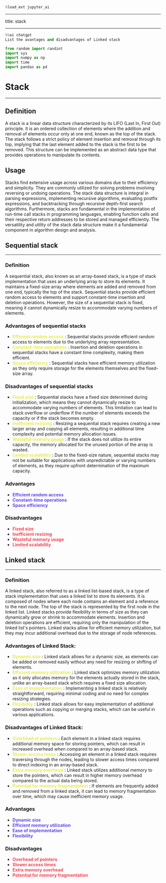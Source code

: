 ```python
%load_ext jupyter_ai
```
---
title: stack

---


```python
%%ai chatgpt 
List the avantages and disadvantages of Linked stack
```


```python
from random import randint
import sys
import numpy as np
import time 
import pandas as pd
```

# Stack

---


## Definition

A stack is a linear data structure characterized by its LIFO (Last In, First Out) principle. It is an ordered collection of elements where the addition and removal of elements occur only at one end, known as the top of the stack. The stack follows a strict policy of element insertion and removal through its top, implying that the last element added to the stack is the first to be removed. This structure can be implemented as an abstract data type that provides operations to manipulate its contents.

## Usage

Stacks find extensive usage across various domains due to their efficiency and simplicity. They are commonly utilized for solving problems involving reversing or undoing operations. The stack data structure is integral in parsing expressions, implementing recursive algorithms, evaluating postfix expressions, and backtracking through recursive depth-first search algorithms. Furthermore, stacks are fundamental in the implementation of run-time call stacks in programming languages, enabling function calls and their respective return addresses to be stored and managed efficiently. The versatility and utility of the stack data structure make it a fundamental component in algorithm design and analysis.


## Sequential stack

---

### Definition

A sequential stack, also known as an array-based stack, is a type of stack implementation that uses an underlying array to store its elements. It maintains a fixed-size array where elements are added and removed from one end, typically the top of the stack. Sequential stacks provide efficient random access to elements and support constant-time insertion and deletion operations. However, the size of a sequential stack is fixed, meaning it cannot dynamically resize to accommodate varying numbers of elements.


### Advantages of sequential stacks

- <span style="color: rgb(229, 235, 73);"> __Efficient random access__ </span>: Sequential stacks provide efficient random access to elements due to the underlying array representation.
- <span style="color: rgb(229, 235, 73);"> __Constant-time operations__ </span>: Insertion and deletion operations in sequential stacks have a constant time complexity, making them efficient.
- <span style="color: rgb(229, 235, 73);"> __Space efficiency__ </span>: Sequential stacks have efficient memory utilization as they only require storage for the elements themselves and the fixed-size array.



### Disadvantages of sequential stacks

- <span style="color: rgb(229, 235, 73);"> __Fixed size__ </span>: Sequential stacks have a fixed size determined during initialization, which means they cannot dynamically resize to accommodate varying numbers of elements. This limitation can lead to stack overflow or underflow if the number of elements exceeds the capacity or if the stack becomes empty.
- <span style="color: rgb(229, 235, 73);"> __Inefficient resizing__ </span>: Resizing a sequential stack requires creating a new larger array and copying all elements, resulting in additional time complexity and potential memory allocation issues.
- <span style="color: rgb(229, 235, 73);"> __Wasteful memory usage__ </span>: If the stack does not utilize its entire capacity, the memory allocated for the unused portion of the array is wasted.
- <span style="color: rgb(229, 235, 73);"> __Limited scalability__ </span>: Due to the fixed-size nature, sequential stacks may not be suitable for applications with unpredictable or varying numbers of elements, as they require upfront determination of the maximum capacity.

### Advantages

- <span style="color: rgb(97, 68, 242);"> __Efficient random access__ </span>
- <span style="color: rgb(97, 68, 242);"> __Constant-time operations__ </span>
- <span style="color: rgb(97, 68, 242);"> __Space efficiency__ </span>


### Disadvantages

- <span style="color: rgb(245, 66, 81);"> __Fixed size__ </span>
- <span style="color: rgb(245, 66, 81);"> __Inefficient resizing__ </span>
- <span style="color: rgb(245, 66, 81);"> __Wasteful memory usage__ </span>
- <span style="color: rgb(245, 66, 81);"> __Limited scalability__ </span>

## Linked stack

---

### Definition 

A linked stack, also referred to as a linked list-based stack, is a type of stack implementation that uses a linked list to store its elements. It is composed of nodes where each node contains an element and a reference to the next node. The top of the stack is represented by the first node in the linked list. Linked stacks provide flexibility in terms of size as they can dynamically grow or shrink to accommodate elements. Insertion and deletion operations are efficient, requiring only the manipulation of the linked list's pointers. Linked stacks allow for efficient memory utilization, but they may incur additional overhead due to the storage of node references.

### Advantages of Linked Stack:

- <span style="color: rgb(229, 235, 73);"> __Dynamic size__ </span>: Linked stack allows for a dynamic size, as elements can be added or removed easily without any need for resizing or shifting of elements.
- <span style="color: rgb(229, 235, 73);"> __Efficient memory utilization__ </span>: Linked stack optimizes memory utilization as it only allocates memory for the elements actually stored in the stack, unlike an array-based stack which requires a fixed size allocation.
- <span style="color: rgb(229, 235, 73);"> __Ease of implementation__ </span>: Implementing a linked stack is relatively straightforward, requiring minimal coding and no need for complex resizing strategies.
- <span style="color: rgb(229, 235, 73);"> __Flexibility__ </span>: Linked stack allows for easy implementation of additional operations such as copying or merging stacks, which can be useful in various applications.




### Disadvantages of Linked Stack:

- <span style="color: rgb(229, 235, 73);"> __Overhead of pointers__ </span>: Each element in a linked stack requires additional memory space for storing pointers, which can result in increased overhead when compared to an array-based stack.
- <span style="color: rgb(229, 235, 73);"> __Slower access times__ </span>: Accessing an element in a linked stack requires traversing through the nodes, leading to slower access times compared to direct indexing in an array-based stack.
- <span style="color: rgb(229, 235, 73);"> __Extra memory overhead__ </span>: Linked stack utilizes additional memory to store the pointers, which can result in higher memory overhead compared to the actual data being stored.
- <span style="color: rgb(229, 235, 73);"> __Potential for memory fragmentation__ </span>: If elements are frequently added and removed from a linked stack, it can lead to memory fragmentation over time, which may cause inefficient memory usage.

### Advantages

- <span style="color: rgb(97, 68, 242);"> __Dynamic size__ </span>
- <span style="color: rgb(97, 68, 242);"> __Efficient memory utilization__ </span>
- <span style="color: rgb(97, 68, 242);"> __Ease of implementation__ </span>
- <span style="color: rgb(97, 68, 242);"> __Flexibility__ </span>

### Disadvantages

- <span style="color: rgb(245, 66, 81);">  __Overhead of pointers__ </span>
- <span style="color: rgb(245, 66, 81);">  __Slower access times__ </span>
- <span style="color: rgb(245, 66, 81);">  __Extra memory overhead__ </span>
- <span style="color: rgb(245, 66, 81);">  __Potential for memory fragmentation__ </span>




```python

```
